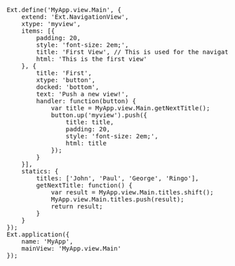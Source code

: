 <pre class="runnable modern">
Ext.define('MyApp.view.Main', {
    extend: 'Ext.NavigationView',
    xtype: 'myview',
    items: [{
        padding: 20,
        style: 'font-size: 2em;',
        title: 'First View', // This is used for the navigation view's title
        html: 'This is the first view'
    }, {
        title: 'First',
        xtype: 'button',
        docked: 'bottom',
        text: 'Push a new view!',
        handler: function(button) {
            var title = MyApp.view.Main.getNextTitle();
            button.up('myview').push({
                title: title,
                padding: 20,
                style: 'font-size: 2em;',
                html: title
            });
        }
    }],
    statics: {
        titles: ['John', 'Paul', 'George', 'Ringo'],
        getNextTitle: function() {
            var result = MyApp.view.Main.titles.shift();
            MyApp.view.Main.titles.push(result);
            return result;
        }
    }
});
Ext.application({
    name: 'MyApp',
    mainView: 'MyApp.view.Main'
});</pre>